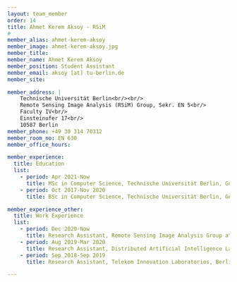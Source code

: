 ```yaml
---
layout: team_member
order: 14
title: Ahmet Kerem Aksoy - RSiM
#
member_alias: ahmet-kerem-aksoy
member_image: ahmet-kerem-aksoy.jpg
member_title:
member_name: Ahmet Kerem Aksoy
member_position: Student Assistant
member_email: aksoy [at] tu-berlin.de
member_site:

member_address: |
    Technische Universität Berlin<br/><br/>
    Remote Sensing Image Analysis (RSiM) Group, Sekr. EN 5<br/>
    Faculty IV<br/>
    Einsteinufer 17<br/>
    10587 Berlin
member_phone: +49 30 314 70312
member_room_no: EN 630
member_office_hours:

member_experience:
  title: Education
  list:
    - period: Apr 2021-Now
      title: MSc in Computer Science, Technische Universität Berlin, Germany.
    - period: Oct 2017-Nov 2020
      title: BSc in Computer Science, Technische Universität Berlin, Germany.

member_experience_other:
  title: Work Experience
  list:
    - period: Dec 2020-Now
      title: Research Assistant, Remote Sensing Image Analysis Group at TU Berlin, Germany.
    - period: Aug 2019-Mar 2020
      title: Research Assistant, Distributed Artificial Intelligence Laboratory, Berlin, Germany.
    - period: Sep 2018-Sep 2019
      title: Research Assistant, Telekom Innovation Laboratories, Berlin, Germany.

---
```

